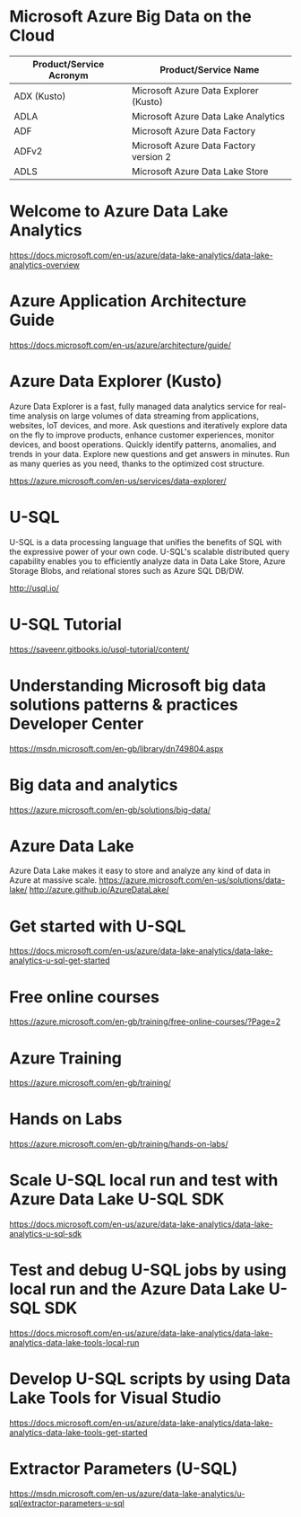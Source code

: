 # Microsoft Azure Big Data on the Cloud

|Product/Service Acronym| Product/Service Name |
|----------|-------------|
| ADX (Kusto)   |  Microsoft Azure Data Explorer (Kusto) |
| ADLA   |  Microsoft Azure Data Lake Analytics |
| ADF   |  Microsoft Azure Data Factory |
| ADFv2   |  Microsoft Azure Data Factory version 2 |
| ADLS   |  Microsoft Azure Data Lake Store |


# Welcome to Azure Data Lake Analytics
https://docs.microsoft.com/en-us/azure/data-lake-analytics/data-lake-analytics-overview

# Azure Application Architecture Guide
https://docs.microsoft.com/en-us/azure/architecture/guide/

# Azure Data Explorer (Kusto)

Azure Data Explorer is a fast, fully managed data analytics service for real-time analysis on large volumes of data streaming from applications, websites, IoT devices, and more. Ask questions and iteratively explore data on the fly to improve products, enhance customer experiences, monitor devices, and boost operations. Quickly identify patterns, anomalies, and trends in your data. Explore new questions and get answers in minutes. Run as many queries as you need, thanks to the optimized cost structure. <BR>

https://azure.microsoft.com/en-us/services/data-explorer/<BR>

# U-SQL 
U-SQL is a data processing language that unifies the benefits of SQL with the expressive power of your own code. U-SQL's scalable distributed query capability enables you to efficiently analyze data in Data Lake Store, Azure Storage Blobs, and relational stores such as Azure SQL DB/DW.

http://usql.io/

# U-SQL Tutorial
https://saveenr.gitbooks.io/usql-tutorial/content/

# Understanding Microsoft big data solutions patterns & practices Developer Center
https://msdn.microsoft.com/en-gb/library/dn749804.aspx

# Big data and analytics
https://azure.microsoft.com/en-gb/solutions/big-data/

# Azure Data Lake
Azure Data Lake makes it easy to store and analyze any kind of data in Azure at massive scale. 
https://azure.microsoft.com/en-us/solutions/data-lake/
http://azure.github.io/AzureDataLake/

# Get started with U-SQL
https://docs.microsoft.com/en-us/azure/data-lake-analytics/data-lake-analytics-u-sql-get-started

# Free online courses
https://azure.microsoft.com/en-gb/training/free-online-courses/?Page=2

# Azure Training
https://azure.microsoft.com/en-gb/training/

# Hands on Labs
https://azure.microsoft.com/en-gb/training/hands-on-labs/

# Scale U-SQL local run and test with Azure Data Lake U-SQL SDK
https://docs.microsoft.com/en-us/azure/data-lake-analytics/data-lake-analytics-u-sql-sdk

# Test and debug U-SQL jobs by using local run and the Azure Data Lake U-SQL SDK
https://docs.microsoft.com/en-us/azure/data-lake-analytics/data-lake-analytics-data-lake-tools-local-run

# Develop U-SQL scripts by using Data Lake Tools for Visual Studio
https://docs.microsoft.com/en-us/azure/data-lake-analytics/data-lake-analytics-data-lake-tools-get-started

# Extractor Parameters (U-SQL)
https://msdn.microsoft.com/en-us/azure/data-lake-analytics/u-sql/extractor-parameters-u-sql


